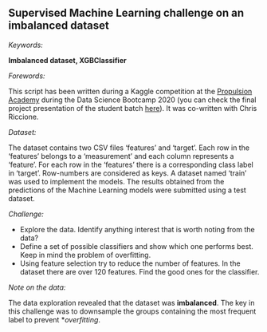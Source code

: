 ## Supervised Machine Learning challenge on an imbalanced dataset

*Keywords:*

**Imbalanced dataset, XGBClassifier**

*Forewords:*

This script has been written during a Kaggle competition at the [Propulsion Academy](https://propulsion.academy/) during the Data Science Bootcamp 2020 (you can check the final project presentation of the student batch [here](https://drive.google.com/file/d/1WYcEVMIcYaRl6J4hg43KhBM5hvwHtYui/view?usp=sharing)). It was co-written with Chris Riccione.

*Dataset:*

The dataset contains two CSV files ‘features’ and ‘target’. Each row in the ‘features’ belongs to a ‘measurement’ and each column represents a ‘feature’. For each row in the ‘features’ there is a corresponding class label in ‘target’. Row-numbers are considered as keys. A dataset named ‘train’ was used to implement the models. The results obtained from the predictions of the Machine Learning models were submitted using a test dataset.

*Challenge:*

- Explore the data. Identify anything interest that is worth noting from the data?
- Define a set of possible classifiers and show which one performs best. Keep in mind the problem of overfitting.
- Using feature selection try to reduce the number of features. In the dataset there are over 120 features. Find the good ones for the classifier.

*Note on the data:*

The data exploration revealed that the dataset was **imbalanced**. The key in this challenge was to downsample the groups containing the most frequent label to prevent **overfitting*.
